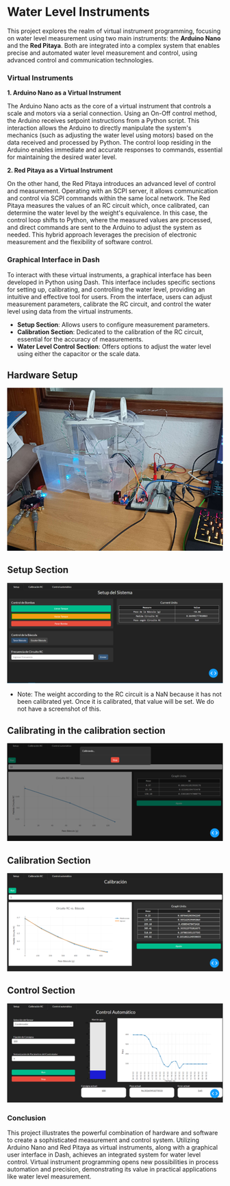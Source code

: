 # Water Level Instruments

This project explores the realm of virtual instrument programming, focusing on water level measurement using two main instruments: the **Arduino Nano** and the **Red Pitaya**. Both are integrated into a complex system that enables precise and automated water level measurement and control, using advanced control and communication technologies.

### Virtual Instruments

**1. Arduino Nano as a Virtual Instrument**

The Arduino Nano acts as the core of a virtual instrument that controls a scale and motors via a serial connection. Using an On-Off control method, the Arduino receives setpoint instructions from a Python script. This interaction allows the Arduino to directly manipulate the system's mechanics (such as adjusting the water level using motors) based on the data received and processed by Python. The control loop residing in the Arduino enables immediate and accurate responses to commands, essential for maintaining the desired water level.

**2. Red Pitaya as a Virtual Instrument**

On the other hand, the Red Pitaya introduces an advanced level of control and measurement. Operating with an SCPI server, it allows communication and control via SCPI commands within the same local network. The Red Pitaya measures the values of an RC circuit which, once calibrated, can determine the water level by the weight's equivalence. In this case, the control loop shifts to Python, where the measured values are processed, and direct commands are sent to the Arduino to adjust the system as needed. This hybrid approach leverages the precision of electronic measurement and the flexibility of software control.

### Graphical Interface in Dash

To interact with these virtual instruments, a graphical interface has been developed in Python using Dash. This interface includes specific sections for setting up, calibrating, and controlling the water level, providing an intuitive and effective tool for users. From the interface, users can adjust measurement parameters, calibrate the RC circuit, and control the water level using data from the virtual instruments.

- **Setup Section**: Allows users to configure measurement parameters.
- **Calibration Section**: Dedicated to the calibration of the RC circuit, essential for the accuracy of measurements.
- **Water Level Control Section**: Offers options to adjust the water level using either the capacitor or the scale data.

## Hardware Setup
![Hardware Setup](images/hardware_setup.png)

## Setup Section       
![Setup Dash Section](images/setup_dash.png)
* Note: The weight according to the RC circuit is a NaN because it has not been calibrated yet. Once it is calibrated, that value will be set. We do not have a screenshot of this.

## Calibrating in the calibration section
![Calibrating Calibration Dash Section](images/calibrating_dash.png)

## Calibration Section
![Calibration Dash Section](images/calibration_dash.png)

## Control Section
![Control Dash Section](images/control_dash.png)


### Conclusion

This project illustrates the powerful combination of hardware and software to create a sophisticated measurement and control system. Utilizing Arduino Nano and Red Pitaya as virtual instruments, along with a graphical user interface in Dash, achieves an integrated system for water level control. Virtual instrument programming opens new possibilities in process automation and precision, demonstrating its value in practical applications like water level measurement.
